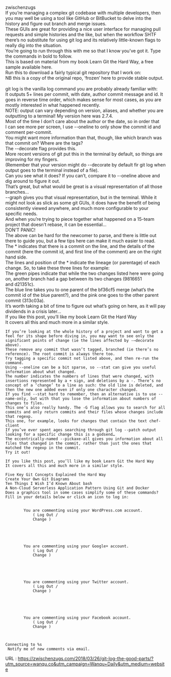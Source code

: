   zwischenzugs  
    If you’re managing a complex git codebase with multiple developers, then you may well be using a tool like GitHub or BitBucket to delve into the history and figure out branch and merge issues.  
    These GUIs are great for providing a nice user interface for managing pull requests and simple histories and the like, but when the workflow SHTF there’s no substitute for using git log and its relatively little-known flags to really dig into the situation.  
    You’re going to run through this with me so that I know you’ve got it. Type the commands in bold to follow.  
    This is based on material from my book Learn Git the Hard Way, a free sample available here.  
    Run this to download a fairly typical git repository that I work on:  
    NB this is a copy of the original repo, ‘frozen’ here to provide stable output.   
       
    git log is the vanilla log command you are probably already familiar with:  
    It outputs 5+ lines per commit, with date, author commit message and id. It goes in reverse time order, which makes sense for most cases, as you are mostly interested in what happened recently.  
    NOTE: output can vary depending on version, aliases,
 and whether you are outputting to a terminal!
My version here was 2.7.4.  
    Most of the time I don’t care about the author or the date, so in order that I can see more per screen, I use --oneline to only show the commit id and comment per-commit.  
    You might want more information than that, though, like which branch was that commit on? Where are the tags?  
    The --decorate flag provides this.  
    More recent versions of git put this in the terminal by default, so things are improving for my fingers.  
    (Remember that your version might do --decorate by default fir git log when output goes to the terminal instead of a file).  
    Can you see what it does? If you can’t, compare it to --oneline above and dig around to figure it out.  
    That’s great, but what would be great is a visual representation of all those branches…  
    --graph gives you that visual representation, but in the terminal. While it might not look as slick as some git GUIs, it does have the benefit of being consistently viewed anywhere, and much more configurable to your specific needs.  
    And when you’re trying to piece together what happened on a 15-team project that doesn’t rebase, it can be essential…  
    DON’T PANIC!  
    The above can be hard for the newcomer to parse, and there is little out there to guide you, but a few tips here can make it much easier to read.  
    The * indicates that there is a commit on the line, and the details of the commit (here the commit id, and first line of the comment) are on the right hand side.  
    The lines and position of the * indicate the lineage (or parentage) of each change. So, to take these three lines for example:  
    The green pipes indicate that while the two changes listed here were going on, another branch had a gap between its two changes (9816651 and d21351c).   
    The blue line takes you to one parent of the bf36cf5 merge (what’s the commit id of the blue parent?), and the pink one goes to the other parent commit (313c03a).  
    It’s worth taking a bit of time to figure out what’s going on here, as it will pay dividends in a crisis later…  
    If you like this post, you’ll like my book Learn Git the Hard Way  
    It covers all this and much more in a similar style.  
      
    If you’re looking at the whole history of a project and want to get a feel for its shape before diving in, you may want to see only the significant points of change (ie the lines affected by -–decorate above).   
    These remove any commit that wasn’t tagged, branched (ie there’s no reference). The root commit is always there too.  
    Try tagging a specific commit not listed above, and then re-run the command.  
    Using --oneline can be a bit sparse, so --stat can give you useful information about what changed.  
    The number indicates the numbers of lines that were changed, with insertions represented by a + sign, and deletions by a -. There’s no concept of a ‘change’ to a line as such: the old line is deleted, and then the new one added even if only one character changed.  
    If you find --stat hard to remember, then an alternative is to use --name-only, but with that you lose the information about numbers of changes to files.  
    This one’s also really handy. The -G flag allows you to search for all commits and only return commits and their files whose changes include that regexp.  
    This one, for example, looks for changes that contain the text chef-client  
    If you’ve ever spent ages searching through git log --patch output looking for a specific change this is a godsend…  
    The eccentrically-named --pickaxe-all gives you information about all files that changed in the commit, rather than just the ones that matched the regexp in the commit.  
    Try it out!  
       
    If you like this post, you’ll like my book Learn Git the Hard Way  
    It covers all this and much more in a similar style.  
      
    Five Key Git Concepts Explained the Hard Way  
    Create Your Own Git Diagrams  
    Ten Things I Wish I’d Known About bash  
    A Non-Cloud Serverless Application Pattern Using Git and Docker  
    Does a graphics tool in some cases simplify some of these commands?  
    Fill in your details below or click an icon to log in:  
    

			You are commenting using your WordPress.com account.			
				( Log Out / 
				Change )
			

  
    

			You are commenting using your Google+ account.			
				( Log Out / 
				Change )
			

  
    

			You are commenting using your Twitter account.			
				( Log Out / 
				Change )
			

  
    

			You are commenting using your Facebook account.			
				( Log Out / 
				Change )
			

  
    Connecting to %s  
     Notify me of new comments via email.  
     

  
      
      
    
  URL : https://zwischenzugs.com/2018/03/26/git-log-the-good-parts/?utm_source=wanqu.co&utm_campaign=Wanqu+Daily&utm_medium=website